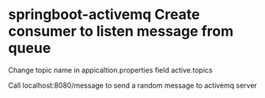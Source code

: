 # springboot-activemq Create consumer to listen message from queue
Change topic name in appicaltion.properties field active.topics

Call localhost:8080/message to send a random message to activemq server

